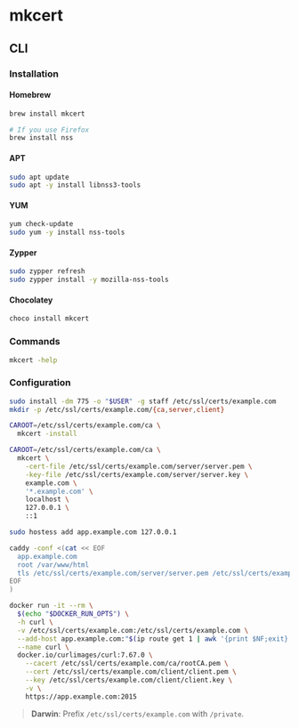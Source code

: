 # mkcert

## CLI

### Installation

#### Homebrew

```sh
brew install mkcert

# If you use Firefox
brew install nss
```

#### APT

```sh
sudo apt update
sudo apt -y install libnss3-tools
```

#### YUM

```sh
yum check-update
sudo yum -y install nss-tools
```

#### Zypper

```sh
sudo zypper refresh
sudo zypper install -y mozilla-nss-tools
```

#### Chocolatey

```sh
choco install mkcert
```

### Commands

```sh
mkcert -help
```

### Configuration

```sh
sudo install -dm 775 -o "$USER" -g staff /etc/ssl/certs/example.com
mkdir -p /etc/ssl/certs/example.com/{ca,server,client}
```

```sh
CAROOT=/etc/ssl/certs/example.com/ca \
  mkcert -install
```

```sh
CAROOT=/etc/ssl/certs/example.com/ca \
  mkcert \
    -cert-file /etc/ssl/certs/example.com/server/server.pem \
    -key-file /etc/ssl/certs/example.com/server/server.key \
    example.com \
    '*.example.com' \
    localhost \
    127.0.0.1 \
    ::1
```

<!-- ```sh
CAROOT=/etc/ssl/certs/example.com/ca \
  mkcert \
    -client \
    -cert-file /etc/ssl/certs/example.com/client/client.pem \
    -key-file /etc/ssl/certs/example.com/client/client.key \
    nameUser1
``` -->

```sh
sudo hostess add app.example.com 127.0.0.1

caddy -conf <(cat << EOF
  app.example.com
  root /var/www/html
  tls /etc/ssl/certs/example.com/server/server.pem /etc/ssl/certs/example.com/server/server.key
EOF
)

docker run -it --rm \
  $(echo "$DOCKER_RUN_OPTS") \
  -h curl \
  -v /etc/ssl/certs/example.com:/etc/ssl/certs/example.com \
  --add-host app.example.com:"$(ip route get 1 | awk '{print $NF;exit}')" \
  --name curl \
  docker.io/curlimages/curl:7.67.0 \
    --cacert /etc/ssl/certs/example.com/ca/rootCA.pem \
    --cert /etc/ssl/certs/example.com/client/client.pem \
    --key /etc/ssl/certs/example.com/client/client.key \
    -v \
    https://app.example.com:2015
```

> **Darwin**: Prefix `/etc/ssl/certs/example.com` with `/private`.
